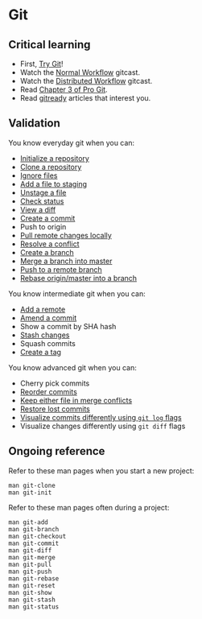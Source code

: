 Git
===

Critical learning
-----------------

* First, [Try Git](http://try.github.com)!
* Watch the [Normal Workflow](http://blip.tv/scott-chacon/c2-normal-workflow-4113486)
  gitcast.
* Watch the [Distributed Workflow](http://blip.tv/scott-chacon/c8-dist-workflow-4113615)
  gitcast.
* Read [Chapter 3 of Pro Git](http://git-scm.com/book/en/Git-Branching).
* Read [gitready](http://gitready.com) articles that interest you.

Validation
----------

You know everyday git when you can:

* [Initialize a repository](http://git-scm.com/book/en/Git-Basics-Getting-a-Git-Repository#Initializing-a-Repository-in-an-Existing-Directory)
* [Clone a repository](http://git-scm.com/book/en/Git-Basics-Getting-a-Git-Repository#Cloning-an-Existing-Repository)
* [Ignore files](http://git-scm.com/book/en/Git-Basics-Recording-Changes-to-the-Repository#Ignoring-Files)
* [Add a file to staging](http://git-scm.com/book/en/Git-Basics-Recording-Changes-to-the-Repository#Tracking-New-Files)
* [Unstage a file](http://git-scm.com/book/en/Git-Basics-Recording-Changes-to-the-Repository#Removing-Files)
* [Check status](http://git-scm.com/book/en/Git-Basics-Recording-Changes-to-the-Repository#Checking-the-Status-of-Your-Files)
* [View a diff](http://git-scm.com/book/en/Git-Basics-Recording-Changes-to-the-Repository#Viewing-Your-Staged-and-Unstaged-Changes)
* [Create a commit](http://git-scm.com/book/en/Git-Basics-Recording-Changes-to-the-Repository#Committing-Your-Changes)
* Push to origin
* [Pull remote changes locally](http://git-scm.com/book/en/Git-Basics-Working-with-Remotes#Fetching-and-Pulling-from-Your-Remotes)
* [Resolve a conflict](http://git-scm.com/book/en/Git-Branching-Basic-Branching-and-Merging#Basic-Merge-Conflicts)
* [Create a branch](http://git-scm.com/book/en/Git-Branching-Basic-Branching-and-Merging#Basic-Branching)
* [Merge a branch into master](http://git-scm.com/book/en/Git-Branching-Basic-Branching-and-Merging#Basic-Merging)
* [Push to a remote branch](http://git-scm.com/book/en/Git-Basics-Working-with-Remotes#Pushing-to-Your-Remotes)
* [Rebase origin/master into a branch](http://git-scm.com/book/en/Git-Branching-Rebasing#The-Basic-Rebase)

You know intermediate git when you can:

* [Add a remote](http://git-scm.com/book/en/Git-Basics-Working-with-Remotes#Adding-Remote-Repositories)
* [Amend a commit](http://git-scm.com/book/en/Git-Basics-Undoing-Things#Changing-Your-Last-Commit)
* Show a commit by SHA hash
* [Stash changes](http://git-scm.com/book/en/Git-Tools-Stashing#Stashing-Your-Work)
* Squash commits
* [Create a tag](http://git-scm.com/book/en/Git-Basics-Tagging#Creating-Tags)

You know advanced git when you can:

* Cherry pick commits
* [Reorder commits](http://gitready.com/advanced/2009/03/20/reorder-commits-with-rebase.html)
* [Keep either file in merge conflicts](http://gitready.com/advanced/2009/02/25/keep-either-file-in-merge-conflicts.html)
* [Restore lost commits](http://gitready.com/advanced/2009/01/17/restoring-lost-commits.html)
* [Visualize commits differently using `git log` flags](http://gitready.com/advanced/2009/01/20/bend-logs-to-your-will.html)
* Visualize changes differently using `git diff` flags

Ongoing reference
-----------------

Refer to these man pages when you start a new project:

```shell
man git-clone
man git-init
```

Refer to these man pages often during a project:

```shell
man git-add
man git-branch
man git-checkout
man git-commit
man git-diff
man git-merge
man git-pull
man git-push
man git-rebase
man git-reset
man git-show
man git-stash
man git-status
```